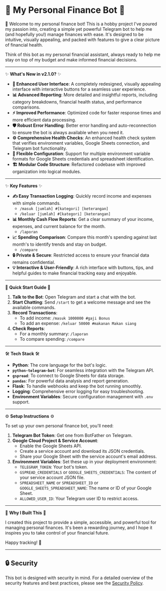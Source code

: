 # 🤖 My Personal Finance Bot 🤖

👋 Welcome to my personal finance bot! This is a hobby project I've poured my passion into, creating a simple yet powerful Telegram bot to help me (and hopefully you!) manage finances with ease. It's designed to be intuitive, visually appealing, and packed with features to give a clear picture of financial health.

Think of this bot as my personal financial assistant, always ready to help me stay on top of my budget and make informed financial decisions.

---

✨ **What's New in v2.1.0?** ✨

*   **🚀 Enhanced User Interface**: A completely redesigned, visually appealing interface with interactive buttons for a seamless user experience.
*   **📊 Advanced Reporting**: More detailed and insightful reports, including category breakdowns, financial health status, and performance comparisons.
*   **⚡ Improved Performance**: Optimized code for faster response times and more efficient data processing.
*   **🛡️ Robust Error Handling**: Better error handling and auto-reconnection to ensure the bot is always available when you need it.
*   **⚙️ Comprehensive Health Checks**: An enhanced health check system that verifies environment variables, Google Sheets connection, and Telegram bot functionality.
*   **🔄 Flexible Configuration**: Support for multiple environment variable formats for Google Sheets credentials and spreadsheet identification.
*   **🏗️ Modular Code Structure**: Refactored codebase with improved organization into logical modules.

---

✨ **Key Features** ✨

*   **✍️ Easy Transaction Logging**: Quickly record income and expenses with simple commands.
    *   `/masuk [jumlah] #[kategori] [keterangan]`
    *   `/keluar [jumlah] #[kategori] [keterangan]`
*   **📊 Monthly Cash Flow Reports**: Get a clear summary of your income, expenses, and current balance for the month.
    *   `/laporan`
*   **📈 Spending Comparison**: Compare this month's spending against last month's to identify trends and stay on budget.
    *   `/compare`
*   **🔒 Private & Secure**: Restricted access to ensure your financial data remains confidential.
*   **💡 Interactive & User-Friendly**: A rich interface with buttons, tips, and helpful guides to make financial tracking easy and enjoyable.

---

🚀 **Quick Start Guide** 🚀

1.  **Talk to the Bot**: Open Telegram and start a chat with the bot.
2.  **Start Chatting**: Send `/start` to get a welcome message and see the available commands.
3.  **Record Transactions**:
    *   To add income: `/masuk 1000000 #gaji Bonus`
    *   To add an expense: `/keluar 50000 #makanan Makan siang`
4.  **Check Reports**:
    *   For a monthly summary: `/laporan`
    *   To compare spending: `/compare`

---

🛠️ **Tech Stack** 🛠️

*   **Python**: The core language for the bot's logic.
*   **`python-telegram-bot`**: For seamless integration with the Telegram API.
*   **`gspread`**: To connect to Google Sheets for data storage.
*   **`pandas`**: For powerful data analysis and report generation.
*   **Flask**: To handle webhooks and keep the bot running smoothly.
*   **Logging**: Comprehensive error logging for easy troubleshooting.
*   **Environment Variables**: Secure configuration management with `.env` support.

---

⚙️ **Setup Instructions** ⚙️

To set up your own personal finance bot, you'll need:

1.  **Telegram Bot Token**: Get one from BotFather on Telegram.
2.  **Google Cloud Project & Service Account**:
    *   Enable the Google Sheets API.
    *   Create a service account and download its JSON credentials.
    *   Share your Google Sheet with the service account's email address.
3.  **Environment Variables**: Set these up in your deployment environment:
    *   `TELEGRAM_TOKEN`: Your bot's token.
    *   `GSPREAD_CREDENTIALS` or `GOOGLE_SHEETS_CREDENTIALS`: The content of your service account JSON file.
    *   `SPREADSHEET_NAME` or `SPREADSHEET_ID` or `GOOGLE_SHEETS_SPREADSHEET_NAME`: The name or ID of your Google Sheet.
    *   `ALLOWED_USER_ID`: Your Telegram user ID to restrict access.

---

💖 **Why I Built This** 💖

I created this project to provide a simple, accessible, and powerful tool for managing personal finances. It's been a rewarding journey, and I hope it inspires you to take control of your financial future.

Happy tracking! 💸

---

## 🔒 Security

This bot is designed with security in mind. For a detailed overview of the security features and best practices, please see the [Security Policy](SECURITY.md).
